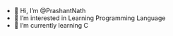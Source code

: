 - 👋 Hi, I’m @PrashantNath
- 👀 I’m interested in Learning Programming Language
- 🌱 I’m currently learning C 

<!---
PrashantNath/PrashantNath is a ✨ special ✨ repository because its `README.md` (this file) appears on your GitHub profile.
You can click the Preview link to take a look at your changes.
--->
